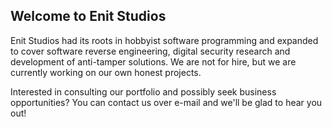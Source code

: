 ## Welcome to Enit Studios
Enit Studios had its roots in hobbyist software programming and expanded to cover software reverse engineering, digital security research and development of anti-tamper solutions. We are not for hire, but we are currently working on our own honest projects.

Interested in consulting our portfolio and possibly seek business opportunities? You can contact us over e-mail and we'll be glad to hear you out! 
